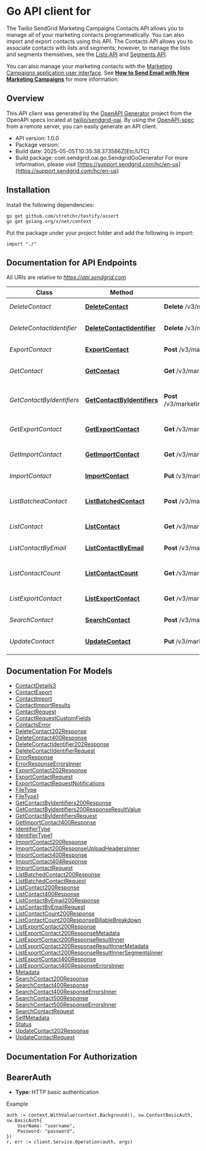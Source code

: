 # Go API client for 

The Twilio SendGrid Marketing Campaigns Contacts API allows you to manage all of your marketing contacts programmatically. You can also import and export contacts using this API. The Contacts API allows you to associate contacts with lists and segments; however, to manage the lists and segments themselves, see the [Lists API](https://docs.sendgrid.com/api-reference/lists/) and [Segments API](https://docs.sendgrid.com/api-reference/segmenting-contacts-v2/).

You can also manage your marketing contacts with the [Marketing Campaigns application user interface](https://mc.sendgrid.com/contacts). See [**How to Send Email with New Marketing Campaigns**](https://docs.sendgrid.com/ui/sending-email/how-to-send-email-with-marketing-campaigns) for more information.

## Overview
This API client was generated by the [OpenAPI Generator](https://openapi-generator.tech) project from the OpenAPI specs located at [twilio/sendgrid-oai](https://github.com/twilio/sendgrid-oai/tree/main/spec).  By using the [OpenAPI-spec](https://www.openapis.org/) from a remote server, you can easily generate an API client.

- API version: 1.0.0
- Package version: 
- Build date: 2025-05-05T10:35:38.373566Z[Etc/UTC]
- Build package: com.sendgrid.oai.go.SendgridGoGenerator
For more information, please visit [https://support.sendgrid.com/hc/en-us](https://support.sendgrid.com/hc/en-us)

## Installation

Install the following dependencies:

```shell
go get github.com/stretchr/testify/assert
go get golang.org/x/net/context
```

Put the package under your project folder and add the following in import:

```golang
import "./"
```

## Documentation for API Endpoints

All URIs are relative to *https://api.sendgrid.com*

Class | Method | HTTP request | Description
------------ | ------------- | ------------- | -------------
*DeleteContact* | [**DeleteContact**](docs/DeleteContact.md#deletecontact) | **Delete** /v3/marketing/contacts | Delete Contacts
*DeleteContactIdentifier* | [**DeleteContactIdentifier**](docs/DeleteContactIdentifier.md#deletecontactidentifier) | **Delete** /v3/marketing/contacts/{ContactId}/identifiers | Delete a Contact Identifier
*ExportContact* | [**ExportContact**](docs/ExportContact.md#exportcontact) | **Post** /v3/marketing/contacts/exports | Export Contacts
*GetContact* | [**GetContact**](docs/GetContact.md#getcontact) | **Get** /v3/marketing/contacts/{Id} | Get a Contact by ID
*GetContactByIdentifiers* | [**GetContactByIdentifiers**](docs/GetContactByIdentifiers.md#getcontactbyidentifiers) | **Post** /v3/marketing/contacts/search/identifiers/{IdentifierType} | Get Contacts by Identifiers
*GetExportContact* | [**GetExportContact**](docs/GetExportContact.md#getexportcontact) | **Get** /v3/marketing/contacts/exports/{Id} | Export Contacts Status
*GetImportContact* | [**GetImportContact**](docs/GetImportContact.md#getimportcontact) | **Get** /v3/marketing/contacts/imports/{Id} | Import Contacts Status
*ImportContact* | [**ImportContact**](docs/ImportContact.md#importcontact) | **Put** /v3/marketing/contacts/imports | Import Contacts
*ListBatchedContact* | [**ListBatchedContact**](docs/ListBatchedContact.md#listbatchedcontact) | **Post** /v3/marketing/contacts/batch | Get Batched Contacts by IDs
*ListContact* | [**ListContact**](docs/ListContact.md#listcontact) | **Get** /v3/marketing/contacts | Get Sample Contacts
*ListContactByEmail* | [**ListContactByEmail**](docs/ListContactByEmail.md#listcontactbyemail) | **Post** /v3/marketing/contacts/search/emails | Get Contacts by Emails
*ListContactCount* | [**ListContactCount**](docs/ListContactCount.md#listcontactcount) | **Get** /v3/marketing/contacts/count | Get Total Contact Count
*ListExportContact* | [**ListExportContact**](docs/ListExportContact.md#listexportcontact) | **Get** /v3/marketing/contacts/exports | Get All Existing Exports
*SearchContact* | [**SearchContact**](docs/SearchContact.md#searchcontact) | **Post** /v3/marketing/contacts/search | Search Contacts
*UpdateContact* | [**UpdateContact**](docs/UpdateContact.md#updatecontact) | **Put** /v3/marketing/contacts | Add or Update a Contact


## Documentation For Models

 - [ContactDetails3](ContactDetails3.md)
 - [ContactExport](ContactExport.md)
 - [ContactImport](ContactImport.md)
 - [ContactImportResults](ContactImportResults.md)
 - [ContactRequest](ContactRequest.md)
 - [ContactRequestCustomFields](ContactRequestCustomFields.md)
 - [ContactsError](ContactsError.md)
 - [DeleteContact202Response](DeleteContact202Response.md)
 - [DeleteContact400Response](DeleteContact400Response.md)
 - [DeleteContactIdentifier202Response](DeleteContactIdentifier202Response.md)
 - [DeleteContactIdentifierRequest](DeleteContactIdentifierRequest.md)
 - [ErrorResponse](ErrorResponse.md)
 - [ErrorResponseErrorsInner](ErrorResponseErrorsInner.md)
 - [ExportContact202Response](ExportContact202Response.md)
 - [ExportContactRequest](ExportContactRequest.md)
 - [ExportContactRequestNotifications](ExportContactRequestNotifications.md)
 - [FileType](FileType.md)
 - [FileType1](FileType1.md)
 - [GetContactByIdentifiers200Response](GetContactByIdentifiers200Response.md)
 - [GetContactByIdentifiers200ResponseResultValue](GetContactByIdentifiers200ResponseResultValue.md)
 - [GetContactByIdentifiersRequest](GetContactByIdentifiersRequest.md)
 - [GetImportContact400Response](GetImportContact400Response.md)
 - [IdentifierType](IdentifierType.md)
 - [IdentifierType1](IdentifierType1.md)
 - [ImportContact200Response](ImportContact200Response.md)
 - [ImportContact200ResponseUploadHeadersInner](ImportContact200ResponseUploadHeadersInner.md)
 - [ImportContact400Response](ImportContact400Response.md)
 - [ImportContact404Response](ImportContact404Response.md)
 - [ImportContactRequest](ImportContactRequest.md)
 - [ListBatchedContact200Response](ListBatchedContact200Response.md)
 - [ListBatchedContactRequest](ListBatchedContactRequest.md)
 - [ListContact200Response](ListContact200Response.md)
 - [ListContact400Response](ListContact400Response.md)
 - [ListContactByEmail200Response](ListContactByEmail200Response.md)
 - [ListContactByEmailRequest](ListContactByEmailRequest.md)
 - [ListContactCount200Response](ListContactCount200Response.md)
 - [ListContactCount200ResponseBillableBreakdown](ListContactCount200ResponseBillableBreakdown.md)
 - [ListExportContact200Response](ListExportContact200Response.md)
 - [ListExportContact200ResponseMetadata](ListExportContact200ResponseMetadata.md)
 - [ListExportContact200ResponseResultInner](ListExportContact200ResponseResultInner.md)
 - [ListExportContact200ResponseResultInnerMetadata](ListExportContact200ResponseResultInnerMetadata.md)
 - [ListExportContact200ResponseResultInnerSegmentsInner](ListExportContact200ResponseResultInnerSegmentsInner.md)
 - [ListExportContact400Response](ListExportContact400Response.md)
 - [ListExportContact400ResponseErrorsInner](ListExportContact400ResponseErrorsInner.md)
 - [Metadata](Metadata.md)
 - [SearchContact200Response](SearchContact200Response.md)
 - [SearchContact400Response](SearchContact400Response.md)
 - [SearchContact400ResponseErrorsInner](SearchContact400ResponseErrorsInner.md)
 - [SearchContact500Response](SearchContact500Response.md)
 - [SearchContact500ResponseErrorsInner](SearchContact500ResponseErrorsInner.md)
 - [SearchContactRequest](SearchContactRequest.md)
 - [SelfMetadata](SelfMetadata.md)
 - [Status](Status.md)
 - [UpdateContact202Response](UpdateContact202Response.md)
 - [UpdateContactRequest](UpdateContactRequest.md)


## Documentation For Authorization



## BearerAuth

- **Type**: HTTP basic authentication

Example

```golang
auth := context.WithValue(context.Background(), sw.ContextBasicAuth, sw.BasicAuth{
    UserName: "username",
    Password: "password",
})
r, err := client.Service.Operation(auth, args)
```

